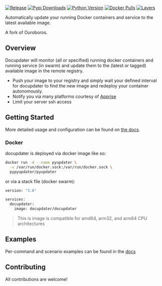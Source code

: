 [![Release](https://img.shields.io/github/release/docupdater/docupdater.svg?style=flat-square)](https://hub.docker.com/r/docupdater/docupdater/)
[![Pypi Downloads](https://img.shields.io/pypi/dm/docupdater-cli.svg?style=flat-square)](https://pypi.org/project/docupdater-cli/)
[![Python Version](https://img.shields.io/pypi/pyversions/pyupdater-cli.svg?style=flat-square)](https://pypi.org/project/pyupdater-cli/)
[![Docker Pulls](https://img.shields.io/docker/pulls/docupdater/docupdater.svg?style=flat-square)](https://hub.docker.com/r/docupdater/docupdater/)
[![Layers](https://images.microbadger.com/badges/image/docupdater/docupdater.svg)](https://microbadger.com/images/docupdater/docupdater)  

Automatically update your running Docker containers and service to the latest available image.

A fork of Ouroboros.

## Overview

Docupdater will monitor (all or specified) running docker containers and running service (in swarm) and update them to the (latest or tagged) available image in the remote registry.

- Push your image to your registry and simply wait your defined interval for docupdater to find the new image and redeploy your container autonomously.
- Notify you via many platforms courtesy of [Apprise](https://github.com/caronc/apprise) 
- Limit your server ssh access

## Getting Started

More detailed usage and configuration can be found on [the docs](https://github.com/docupdater/docupdater/blob/master/docs/Home.md).

### Docker

docupdater is deployed via docker image like so:

```bash
docker run -d --name pyupdater \
  -v /var/run/docker.sock:/var/run/docker.sock \
  pypyupdater/pyupdater
```

or via a stack file (docker swarm):

```bash
version: "3.6"

services:
  docupdater:
    image: docupdater/docupdater
```

> This is image is compatible for amd64, arm32, and arm64 CPU architectures

## Examples
Per-command and scenario examples can be found in the [docs](https://github.com/docupdater/docupdater/blob/master/docs/Options.md)

## Contributing

All contributions are welcome!

